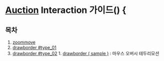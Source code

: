 
# [Auction](http://www.auction.co.kr) Interaction  가이드() {

## <a name='TOC'><a name='TOC'>목차</a>

  1. [zoommove](http://emersonthompson.com.br/zoomove/)
  2. [drawborder #type_01](./drawborder/drawborder_01.html)
  3. [drawborder #type_02](./drawborder/drawborder_02.html)
	1. [drawborder ( sample )](https://github.com/Guide-Line/Interaction-/tree/master/drawborder) : 마우스 오버시 테두리모션
